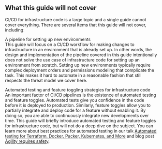 ## What this guide will not cover

CI/CD for infrastructure code is a large topic and a single guide cannot cover everything. There
are several items that this guide will not cover, including:

A pipeline for setting up new environments  
This guide will focus on a CI/CD workflow for making changes to infrastructure in an environment that is already set
up. In other words, the design and implementation of the pipeline covered in this guide intentionally does not solve
the use case of infrastructure code for setting up an environment from scratch. Setting up new environments typically
require complex deployment orders and permissions modeling that complicate the task. This makes it hard to automate in
a reasonable fashion that still respects the threat model we cover here.

Automated testing and feature toggling strategies for infrastructure code  
An important factor of CI/CD pipelines is the existence of automated testing and feature toggles. Automated tests give
you confidence in the code before it is deployed to production. Similarly, feature toggles allow you to partially
integrate and deploy code for a feature without enabling it. By doing so, you are able to continuously integrate new
developments over time. This guide will briefly introduce automated testing and feature toggles for infrastructure
code, but will not do a deep dive on the subject. You can learn more about best practices for automated testing in our
talk
[Automated
testing for Terraform, Docker, Packer, Kubernetes, and More](https://blog.gruntwork.io/new-talk-automated-testing-for-terraform-docker-packer-kubernetes-and-more-cba312171aa6) and blog post
[Agility requires safety](https://www.ybrikman.com/writing/2016/02/14/agility-requires-safety/).



<!-- ##DOCS-SOURCER-START
{"sourcePlugin":"Service Catalog Reference","hash":"0ce56aacbf281fc54c17042cccfa20d2"}
##DOCS-SOURCER-END -->
